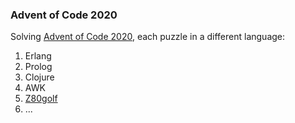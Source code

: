 ### Advent of Code 2020

Solving [Advent of Code 2020](https://adventofcode.com/2020/), each puzzle in a different language:

 1. Erlang
 2. Prolog
 3. Clojure
 4. AWK
 5. [Z80golf](https://esolangs.org/wiki/Z80golf)
 6. ...